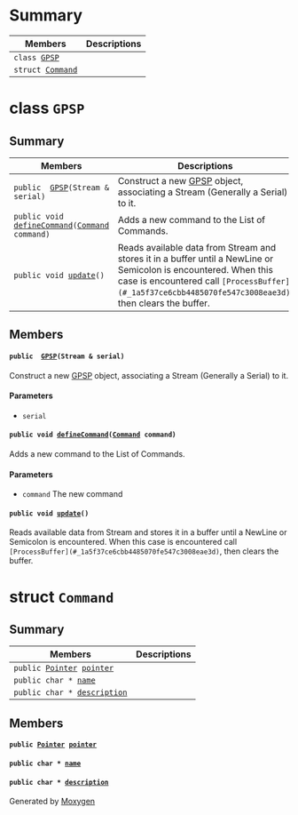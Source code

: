 # Summary

 Members                        | Descriptions                                
--------------------------------|---------------------------------------------
`class `[`GPSP`](#class_g_p_s_p) | 
`struct `[`Command`](#struct_command) | 

# class `GPSP` 

## Summary

 Members                        | Descriptions                                
--------------------------------|---------------------------------------------
`public  `[`GPSP`](#class_g_p_s_p_1a55a6a56692ef14e3677beb166e197750)`(Stream & serial)` | Construct a new [GPSP](#class_g_p_s_p) object, associating a Stream (Generally a Serial) to it.
`public void `[`defineCommand`](#class_g_p_s_p_1a1fe8b357a3d72435a811092decba8a18)`(`[`Command`](#struct_command)` command)` | Adds a new command to the List of Commands.
`public void `[`update`](#class_g_p_s_p_1a6a9d123d5d062302ad0dd476f893fdf2)`()` | Reads available data from Stream and stores it in a buffer until a NewLine or Semicolon is encountered. When this case is encountered call `[ProcessBuffer](#_1a5f37ce6cbb4485070fe547c3008eae3d)`, then clears the buffer.

## Members

#### `public  `[`GPSP`](#class_g_p_s_p_1a55a6a56692ef14e3677beb166e197750)`(Stream & serial)` 

Construct a new [GPSP](#class_g_p_s_p) object, associating a Stream (Generally a Serial) to it.

#### Parameters
* `serial`

#### `public void `[`defineCommand`](#class_g_p_s_p_1a1fe8b357a3d72435a811092decba8a18)`(`[`Command`](#struct_command)` command)` 

Adds a new command to the List of Commands.

#### Parameters
* `command` The new command

#### `public void `[`update`](#class_g_p_s_p_1a6a9d123d5d062302ad0dd476f893fdf2)`()` 

Reads available data from Stream and stores it in a buffer until a NewLine or Semicolon is encountered. When this case is encountered call `[ProcessBuffer](#_1a5f37ce6cbb4485070fe547c3008eae3d)`, then clears the buffer.

# struct `Command` 

## Summary

 Members                        | Descriptions                                
--------------------------------|---------------------------------------------
`public `[`Pointer`](#_g_p_s_p_8h_1a608c663b9f5067bb56222a0ace10f7c3)` `[`pointer`](#struct_command_1a52f87377703e996fc3157686e86d9302) | 
`public char * `[`name`](#struct_command_1aac61810b8e87055d1648ec142086eb0e) | 
`public char * `[`description`](#struct_command_1a4c2ce6d4fa23b96f04bfc5421b338f10) | 

## Members

#### `public `[`Pointer`](#_g_p_s_p_8h_1a608c663b9f5067bb56222a0ace10f7c3)` `[`pointer`](#struct_command_1a52f87377703e996fc3157686e86d9302) 

#### `public char * `[`name`](#struct_command_1aac61810b8e87055d1648ec142086eb0e) 

#### `public char * `[`description`](#struct_command_1a4c2ce6d4fa23b96f04bfc5421b338f10) 

Generated by [Moxygen](https://sourcey.com/moxygen)